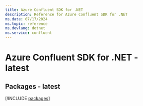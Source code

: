```yaml
---
title: Azure Confluent SDK for .NET
description: Reference for Azure Confluent SDK for .NET
ms.date: 07/17/2024
ms.topic: reference
ms.devlang: dotnet
ms.service: confluent
---
```

# Azure Confluent SDK for .NET - latest
## Packages - latest
[!INCLUDE [packages](confluent-index.md)]